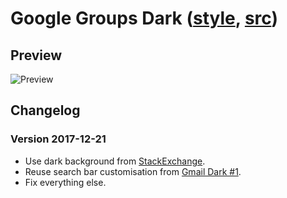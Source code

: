 # Google Groups Dark ([style](https://userstyles.org/styles/153180/), [src](google-groups.css))

## Preview
![Preview](https://userstyles.org/style_screenshots/153180_after.jpeg)

## Changelog

### Version 2017-12-21

 - Use dark background from [StackExchange](https://github.com/StylishThemes/StackOverflow-Dark).
 - Reuse search bar customisation from [Gmail Dark #1](https://userstyles.org/styles/120595/).
 - Fix everything else.
